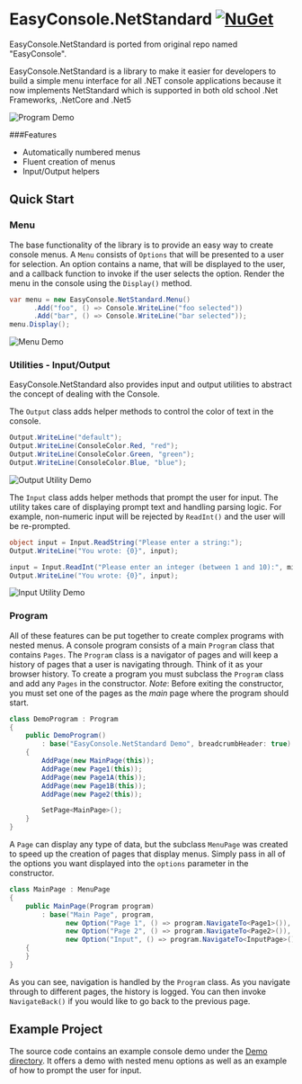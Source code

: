 # EasyConsole.NetStandard [![NuGet](https://img.shields.io/nuget/v/EasyConsole.NetStandard.svg)](https://www.nuget.org/packages/EasyConsole.NetStandard/)

EasyConsole.NetStandard is ported from original repo named "EasyConsole".

EasyConsole.NetStandard is a library to make it easier for developers to build a simple menu interface for all .NET console applications because it now implements NetStandard which is supported in both old school .Net Frameworks, .NetCore and .Net5

![Program Demo](https://i.imgur.com/Hlc2QoI.gif)

###Features
* Automatically numbered menus
* Fluent creation of menus
* Input/Output helpers

## Quick Start
### Menu
The base functionality of the library is to provide an easy way to create console menus. A `Menu` consists of `Options` that will be presented to a user for selection. An option contains a name, that will be displayed to the user, and a callback function to invoke if the user selects the option. Render the menu in the console using the `Display()` method.

```c#
var menu = new EasyConsole.NetStandard.Menu()
      .Add("foo", () => Console.WriteLine("foo selected"))
      .Add("bar", () => Console.WriteLine("bar selected"));
menu.Display();
```
![Menu Demo](http://i.imgur.com/GXeYOm0.png)

### Utilities - Input/Output
EasyConsole.NetStandard also provides input and output utilities to abstract the concept of dealing with the Console.

The `Output` class adds helper methods to control the color of text in the console.
```c#
Output.WriteLine("default");
Output.WriteLine(ConsoleColor.Red, "red");
Output.WriteLine(ConsoleColor.Green, "green");
Output.WriteLine(ConsoleColor.Blue, "blue");
```
![Output Utility Demo](http://i.imgur.com/tfeS18X.png)

The `Input` class adds helper methods that prompt the user for input. The utility takes care of displaying prompt text and handling parsing logic. For example, non-numeric input will be rejected by `ReadInt()` and the user will be re-prompted.
```c#
object input = Input.ReadString("Please enter a string:");
Output.WriteLine("You wrote: {0}", input);

input = Input.ReadInt("Please enter an integer (between 1 and 10):", min: 1, max: 10);
Output.WriteLine("You wrote: {0}", input);
```
![Input Utility Demo](http://i.imgur.com/NLIr0mY.png)

### Program
All of these features can be put together to create complex programs with nested menus. A console program consists of a main `Program` class that contains `Pages`. The `Program` class is a navigator of pages and will keep a history of pages that a user is navigating through. Think of it as your browser history. To create a program you must subclass the `Program` class and add any `Pages` in the constructor. _Note_: Before exiting the constructor, you must set one of the pages as the _main_ page where the program should start.

```c#
class DemoProgram : Program
{
    public DemoProgram()
        : base("EasyConsole.NetStandard Demo", breadcrumbHeader: true)
    {
        AddPage(new MainPage(this));
        AddPage(new Page1(this));
        AddPage(new Page1A(this));
        AddPage(new Page1B(this));
        AddPage(new Page2(this));

        SetPage<MainPage>();
    }
}
```
A `Page` can display any type of data, but the subclass `MenuPage` was created to speed up the creation of pages that display menus. Simply pass in all of the options you want displayed into the `options` parameter in the constructor.

```c#
class MainPage : MenuPage
{
    public MainPage(Program program)
        : base("Main Page", program,
              new Option("Page 1", () => program.NavigateTo<Page1>()),
              new Option("Page 2", () => program.NavigateTo<Page2>()),
              new Option("Input", () => program.NavigateTo<InputPage>()))
    {
    }
}
```

As you can see, navigation is handled by the `Program` class. As you navigate through to different pages, the history is logged. You can then invoke `NavigateBack()` if you would like to go back to the previous page.

## Example Project
The source code contains an example console demo under the [Demo directory](https://github.com/mrebati/EasyConsole.NetStandard/tree/master/Demo). It offers a demo with nested menu options as well as an example of how to prompt the user for input.

